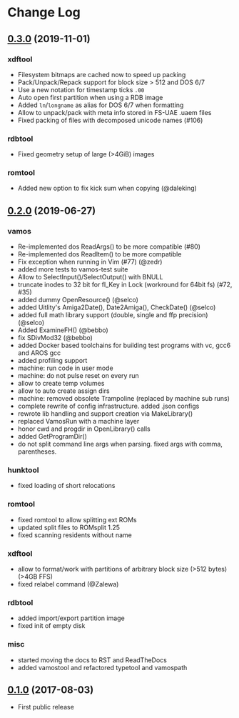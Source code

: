 # Change Log

## [0.3.0][3] (2019-11-01)

### xdftool

* Filesystem bitmaps are cached now to speed up packing
* Pack/Unpack/Repack support for block size > 512 and DOS 6/7
* Use a new notation for timestamp ticks `.00`
* Auto open first partition when using a RDB image
* Added `ln`/`longname` as alias for DOS 6/7 when formatting
* Allow to unpack/pack with meta info stored in FS-UAE .uaem files
* Fixed packing of files with decomposed unicode names (#106)

### rdbtool

* Fixed geometry setup of large (>4GiB) images

### romtool

* Added new option to fix kick sum when copying (@daleking)


## [0.2.0][2] (2019-06-27)

### vamos

* Re-implemented dos ReadArgs() to be more compatible (#80)
* Re-implemented dos ReadItem() to be more compatible
* Fix exception when running in Vim (#77) (@zedr)
* added more tests to vamos-test suite
* Allow to SelectInput()/SelectOutput() with BNULL
* truncate inodes to 32 bit for fl_Key in Lock (workround for 64bit fs) (#72, #35)
* added dummy OpenResource() (@selco)
* added Uitlity's Amiga2Date(), Date2Amiga(), CheckDate() (@selco)
* added full math library support (double, single and ffp precision) (@selco)
* Added ExamineFH() (@bebbo)
* fix SDivMod32 (@bebbo)
* added Docker based toolchains for building test programs with vc, gcc6 and AROS gcc
* added profiling support
* machine: run code in user mode
* machine: do not pulse reset on every run
* allow to create temp volumes
* allow to auto create assign dirs
* machine: removed obsolete Trampoline (replaced by machine sub runs)
* complete rewrite of config infrastructure. added .json configs
* rewrote lib handling and support creation via MakeLibrary() 
* replaced VamosRun with a machine layer
* honor cwd and progdir in OpenLibrary() calls
* added GetProgramDir()
* do not split command line args when parsing. fixed args with comma, parentheses.

### hunktool

* fixed loading of short relocations

### romtool

* fixed romtool to allow splitting ext ROMs
* updated split files to ROMsplit 1.25
* fixed scanning residents without name

### xdftool

* allow to format/work with partitions of arbitrary block size (>512 bytes) (>4GB FFS)
* fixed relabel command (@Zalewa)

### rdbtool

* added import/export partition image
* fixed init of empty disk

### misc

* started moving the docs to RST and ReadTheDocs
* added vamostool and refactored typetool and vamospath


## [0.1.0][1] (2017-08-03)

* First public release


[1]: https://github.com/cnvogelg/amitools/tree/v0.1.0
[2]: https://github.com/cnvogelg/amitools/tree/v0.2.0
[3]: https://github.com/cnvogelg/amitools/tree/v0.3.0
